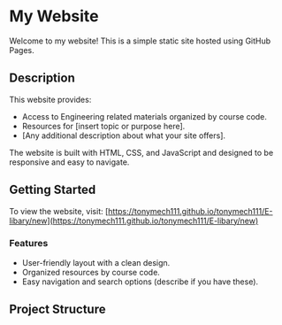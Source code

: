 # My Website

Welcome to my website! This is a simple static site hosted using GitHub Pages.

## Description

This website provides:
- Access to Engineering related materials organized by course code.
- Resources for [insert topic or purpose here].
- [Any additional description about what your site offers].

The website is built with HTML, CSS, and JavaScript and designed to be responsive and easy to navigate.

## Getting Started

To view the website, visit: [https://tonymech111.github.io/tonymech111/E-libary/new](https://tonymech111.github.io/tonymech111/E-libary/new)

### Features
- User-friendly layout with a clean design.
- Organized resources by course code.
- Easy navigation and search options (describe if you have these).

## Project Structure

